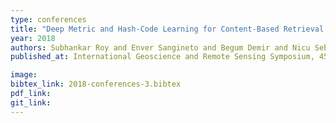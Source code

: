```yaml
---
type: conferences
title: "Deep Metric and Hash-Code Learning for Content-Based Retrieval of Remote Sensing Images"
year: 2018
authors: Subhankar Roy and Enver Sangineto and Begum Demir and Nicu Sebe
published_at: International Geoscience and Remote Sensing Symposium, 4539-4542, 2018

image:
bibtex_link: 2018-conferences-3.bibtex
pdf_link:
git_link:
---
```


